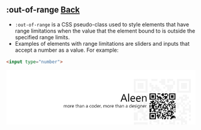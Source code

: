 ## :out-of-range [**Back**](./../pseudoClass.md)

- `:out-of-range` is a CSS pseudo-class used to style elements that have range limitations when the value that the element bound to is outside the specified range limits.
- Examples of elements with range limitations are sliders and inputs that accept a number as a value. For example:

```html
<input type="number">
```

<a href="http://aleen42.github.io/" target="_blank" ><img src="./../../../pic/tail.gif"></a>